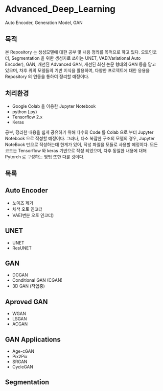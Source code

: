 # Advanced_Deep_Learning
Auto Encoder, Generation Model, GAN

## 목적
본 Repository 는 생성모델에 대한 공부 및 내용 정리를 목적으로 하고 있다.
오토인코더, Segmentation 을 위한 생성자로 쓰이는 UNET, VAE(Variational Auto Encoder), GAN, 개선된 Advanced GAN, 개선된 최신 논문 형태의 GAN 등을 담고 있으며, 
차후 위의 모델들의 기반 지식을 활용하여, 다양한 프로젝트에 대한 응용을 Repository 의 연동을 통하여 정리할 예정이다.

## 처리환경
- Google Colab 을 이용한 Jupyter Notebook
- python (.py)
- Tensorflow 2.x
- Keras

공부, 정리한 내용을 쉽게 공유하기 위해 다수의 Code 를 Colab 으로 부터 Jupyter Notebook 으로 작성할 예정이다. 
그러나, 다소 복잡한 구조의 모델의 경우, Jupyter NoteBook 만으로 작성하는데 한계가 있어, 작성 파일을 모듈로 사용할 예정이다.
모든 코드는 Tensorflow 와 keras 기반으로 작성 되었으며, 차후 동일한 내용에 대해 Pytorch 로 구성하는 방법 또한 다룰 것이다.

## 목록

## Auto Encoder
- 노이즈 제거
- 채색 오토 인코더
- VAE(변분 오토 인코더)

## UNET 
- UNET
- ResUNET

## GAN 
- DCGAN
- Conditional GAN (CGAN)
- 3D GAN (작업중)

## Aproved GAN 
- WGAN 
- LSGAN 
- ACGAN 

## GAN Applications 
- Age-cGAN 
- Pix2Pix
- SRGAN
- CycleGAN

## Segmentation
